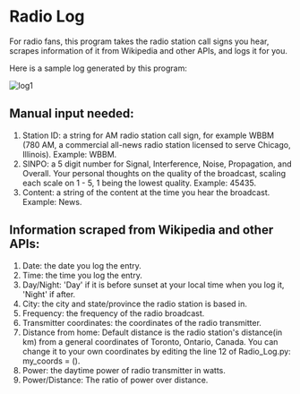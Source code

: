 # Radio Log
For radio fans, this program takes the radio station call signs you hear, scrapes information of it from Wikipedia and other APIs, and logs it for you.

Here is a sample log generated by this program:

![log1](https://user-images.githubusercontent.com/46429585/80231721-c5468f80-8621-11ea-9c14-daee309d536b.PNG)

## Manual input needed:
1. Station ID: a string for AM radio station call sign, for example WBBM (780 AM, a commercial all-news radio station licensed to serve Chicago, Illinois). Example: WBBM.
2. SINPO: a 5 digit number for Signal, Interference, Noise, Propagation, and Overall. Your personal thoughts on the quality of the broadcast, scaling each scale on 1 - 5, 1 being the lowest quality. Example: 45435.
3. Content: a string of the content at the time you hear the broadcast. Example: News.

## Information scraped from Wikipedia and other APIs:
1. Date: the date you log the entry.
2. Time: the time you log the entry.
3. Day/Night: 'Day' if it is before sunset at your local time when you log it, 'Night' if after.
4. City: the city and state/province the radio station is based in.
5. Frequency: the frequency of the radio broadcast.
6. Transmitter coordinates: the coordinates of the radio transmitter.
7. Distance from home: Default distance is the radio station's distance(in km) from a general coordinates of Toronto, Ontario, Canada. You can   
   change it to your own coordinates by editing the line 12 of Radio_Log.py: my_coords = ().
8. Power: the daytime power of radio transmitter in watts.
9. Power/Distance: The ratio of power over distance.
